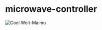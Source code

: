 # microwave-controller

![Cool Wolt-Maimu](https://user-images.githubusercontent.com/113836440/190901026-e4c7c5a0-4dc5-408c-9111-8b4f7a528641.png)
